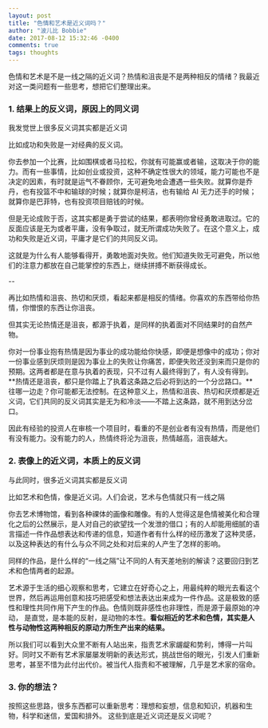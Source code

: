 ```yaml
---
layout: post
title: "色情和艺术是近义词吗？"
author: "波儿比 Bobbie"
date: 2017-08-12 15:32:46 -0400
comments: true
tags: thoughts
---
```


色情和艺术是不是一线之隔的近义词？热情和沮丧是不是两种相反的情绪？我最近对这一类问题有一些思考，想把它们整理出来。 

<!--more-->

### 1. 结果上的反义词，原因上的同义词

我发觉世上很多反义词其实都是近义词

比如成功和失败是一对经典的反义词。

你去参加一个比赛，比如围棋或者马拉松，你就有可能赢或者输，这取决于你的能力。而有一些事情，比如创业或投资，这种不确定性很大的领域，能力可能也不是决定的因素，有时就是运气不眷顾你，无可避免地会遭遇一些失败。就算你是乔丹，也有投篮不中和输球的时候；就算你是柯洁，也有输给 AI 无力还手的时候；就算你是巴菲特，也有投资项目赔钱的时候。

但是无论成败于否，这其实都是勇于尝试的结果，都表明你曾经勇敢进取过。它的反面应该是无为或者平庸，没有争取过，就无所谓成功失败了。在这个意义上，成功和失败是近义词，平庸才是它们的共同反义词。

这就是为什么有人能够看得开，勇敢地面对失败。他们知道失败无可避免，所以他们的注意力都放在自己能掌控的东西上，继续拼搏不断获得成长。

--

再比如热情和沮丧、热切和厌烦，看起来都是相反的情绪。你喜欢的东西带给你热情，你憎恨的东西让你沮丧。

但其实无论热情还是沮丧，都源于执着，是同样的执着面对不同结果时的自然产物。 

你对一份事业抱有热情是因为事业的成功能给你快感，即便是想像中的成功；你对一份事业感到厌烦则是因为事业上的失败让你痛苦，即便失败还没到来而只是你的预期。这两者都是在意与执着的表现，只不过有人最终得到了，有人没有得到。**热情还是沮丧，都只是你踏上了执着这条路之后必将到达的一个分岔路口。**往哪一边走？你可能都无法控制。在这种意义上，热情和沮丧、热切和厌烦都是近义词，它们共同的反义词其实是无为和冷淡——不踏上这条路，就不用到达分岔口。 

因此有经验的投资人在审核一个项目时，看重的不是创业者有没有热情，而是他们有没有能力。没有能力的人，热情终将沦为沮丧，热情越高，沮丧越大。

### 2. 表像上的近义词，本质上的反义词

与此同时，很多近义词其实都是反义词

比如艺术和色情，像是近义词。人们会说，艺术与色情就只有一线之隔

你去艺术博物馆，看到各种祼体的画像和雕像。有的人觉得这是色情被美化和合理化之后的公然展示，是人对自己的欲望找一个发泄的借口；有的人却能用细腻的语言描述一件作品想表达和传递的信息，知道作者有什么样的经历激发了这种灵感，以及这种表达的有什么与众不同之处和对后来的人产生了怎样的影响。 

同样的作品，是什么样的“一线之隔”让不同的人有天差地别的解读？这要回归到艺术和色情两者的起源。 

艺术源于生活的细心观察和思考，它建立在好奇心之上，用最纯粹的眼光去看这个世界，然后再运用创意和技巧把感受和想法表达出来成为一件作品。这是极致的感性和理性共同作用下产生的作品。色情则既非感性也非理性，而是源于最原始的冲动， 是直觉，是本能的反射，是动物的本性。**看似相近的艺术和色情，其实是人性与动物性这两种相反的原动力所生产出来的结果。**

所以我们可以看到大众里不断有人站出来，指责艺术家龌龊和势利，博得一片叫好。同时又不断有艺术家屡屡发明新的表达形式，挑战世俗的眼光，引发人们重新思考，甚至不惜为此付出代价。被当代人指责和不被理解，几乎是艺术家的宿命。 

### 3. 你的想法？

按照这些思路，很多东西都可以重新思考：理想和妄想，信息和知识，机器和生物，科学和迷信，爱国和排外。 这些到底是近义词还是反义词呢？
